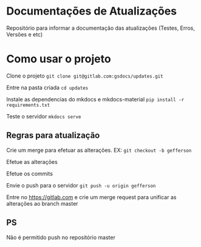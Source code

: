 # Documentações de Atualizações

Repositório para informar a documentação das atualizações (Testes, Erros, Versões e etc)

# Como usar o projeto

Clone o projeto `git clone git@gitlab.com:gsdocs/updates.git`

Entre na pasta criada `cd updates`

Instale as dependencias do mkdocs e mkdocs-material `pip install -r requirements.txt`

Teste o servidor `mkdocs serve`

## Regras para atualização

Crie um merge para efetuar as alterações. EX: `git checkout -b gefferson`

Efetue as alterações

Efetue os commits

Envie o push para o servidor `git push -u origin gefferson`

Entre no https://gitlab.com e crie um merge request para unificar as alterações ao branch master

## PS

Não é permitido push no repositório master